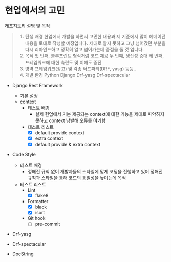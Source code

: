 현업에서의 고민
=============
레포지토리 설명 및 목적
> 1. 탄생 배경
 현업에서 개발을 하면서 고민한 내용과 제 기준에서 많이 헤메이던 내용을 토대로 작성할 예정입니다.
 제대로 알지 못하고 그냥 넘어갔던 부분을 다시 리마인드하고 정확히 알고 넘어가는데 중점을 둘 것 입니다.
> 2. 목적
 첫 번째, 블루프린트 형식처럼 코드 제공
 두 번째, 생산성 증대
 세 번째, 프레임워크에 대한 숙련도 및 이해도 증진
> 3. 영역
 프레임워크(장고) 및 각종 써드파티(DRF, yasg) 등등..
> 4. 개발 환경
 Python
 Django
 Drf-yasg
 Drf-spectacular

- Django Rest Framework
    - 기본 설정
    - context
      - 테스트 배경
        - 실제 현업에서 기본 제공되는 context에 대한 기능을 제대로 파악하지 못하고 context 남발해 오류를 야기함
      - 테스트 리스트
        - [X] default provide context
        - [X] extra context
        - [X] default provide & extra context

- Code Style
  - 테스트 배경
    - 정해진 규칙 없이 개발자들의 스타일에 맞게 코딩을 진행하고 있어 정해진 규칙과 스타일을 통해 코드의 통일성을 높이는데 목적
  - 테스트 리스트
    - Lint
      - [X] flake8
    - Formatter
      - [X] black
      - [X] isort
    - Git hook
      - [ ] pre-commit

- Drf-yasg

- Drf-spectacular

- DocString

